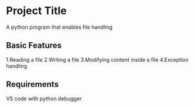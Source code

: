 # Project Title
A python program that enables file handling

## Basic Features
1.Reading a file
2.Writing a file
3.Modifying content inside a file
4.Exception handling

## Requirements
VS code with python debugger 

